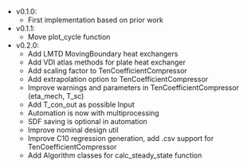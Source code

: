 - v0.1.0:
   - First implementation based on prior work
- v0.1.1:
  - Move plot_cycle function
- v0.2.0:
  - Add LMTD MovingBoundary heat exchangers 
  - Add VDI atlas methods for plate heat exchanger 
  - Add scaling factor to TenCoefficientCompressor
  - Add extrapolation option to TenCoefficientCompressor
  - Improve warnings and parameters in TenCoefficientCompressor (eta_mech, T_sc)
  - Add T_con_out as possible Input
  - Automation is now with multiprocessing
  - SDF saving is optional in automation
  - Improve nominal design util
  - Improve C10 regression generation, add .csv support for TenCoefficientCompressor
  - Add Algorithm classes for calc_steady_state function